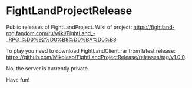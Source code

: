 # FightLandProjectRelease
Public releases of FightLandProject.
Wiki of project: https://fightland-rpg.fandom.com/ru/wiki/FightLand_-_RPG_%D0%92%D0%B8%D0%BA%D0%B8

To play you need to download  FightLandClient.rar from latest release: https://github.com/Mikoleso/FightLandProjectRelease/releases/tag/v1.0.0.

No, the server is currently private.

Have fun!
